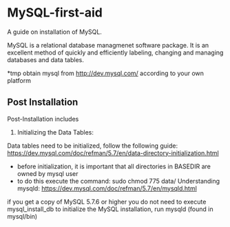 # MySQL-first-aid

A guide on installation of MySQL.

MySQL is a relational database managmenet software package.
It is an excellent method of quickly and efficiently labeling, changing and managing databases and data tables. 

*tmp
 obtain mysql from http://dev.mysql.com/ according to your own platform
 
## Post Installation 
Post-Installation includes
1. Initializing the Data Tables:

Data tables need to be initialized, follow the following guide: 
https://dev.mysql.com/doc/refman/5.7/en/data-directory-initialization.html

- before initialization, it is important that all directories in BASEDIR are owned by mysql user
- to do this execute the command: sudo chmod  775 data/
Understanding mysqld:
https://dev.mysql.com/doc/refman/5.7/en/mysqld.html

if you get a copy of MySQL 5.7.6 or higher you do not need to execute mysql_install_db
to initialize the MySQL installation, run mysqld (found in mysql/bin) 














